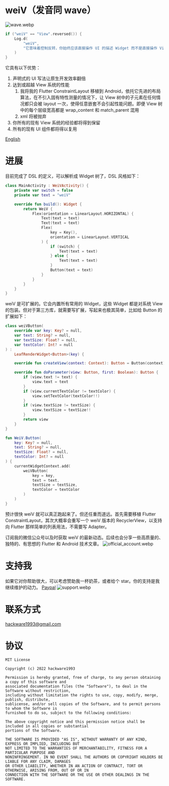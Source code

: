 # weiV（发音同 wave）

![wave.webp](https://github.com/hackware1993/weiV/blob/master/wave.webp?raw=true)

```kotlin
if ("weiV" == "View".reversed()) {
    Log.d(
        "weiV",
        "它意味着控制反转，你始终应该直接操作 UI 的描述 Widget 而不是直接操作 View。"
    )
}
```

它具有以下优势：

1. 声明式的 UI 写法让原生开发效率翻倍
2. 达到或超越 View 系统的性能
    1. 我将我的 Flutter ConstraintLayout 移植到 Android，依托它先进的布局算法，在不引入固有特性测量的情况下，让 View 树中的子元素在任何情况都只会被
       layout 一次，使得任意嵌套不会引起性能问题。即便 View 树中的每个层级宽高都是 wrap_content 和 match_parent 混用
    2. xml 将被抛弃
3. 你所有的现有 View 系统的经验都将得到保留
4. 所有的现有 UI 组件都将得以复用

[English](https://github.com/hackware1993/weiV/blob/master/README.md)

# 进展

目前完成了 DSL 的定义，可以解析成 Widget 树了，DSL 风格如下：

```kotlin
class MainActivity : WeiVActivity() {
    private var switch = false
    private var text = "weiV"

    override fun build(): Widget {
        return WeiV {
            Flex(orientation = LinearLayout.HORIZONTAL) {
                Text(text = text)
                Text(text = text)
                Flex(
                    key = Key(),
                    orientation = LinearLayout.VERTICAL
                ) {
                    if (switch) {
                        Text(text = text)
                    } else {
                        Text(text = text)
                    }
                    Button(text = text)
                }
            }
        }
    }
}
```

weiV 是可扩展的。它会内置所有常用的 Widget，这些 Widget 都是对系统 View 的包装。但对于第三方库，就需要写扩展，写起来也极其简单，比如给 Button 的扩展如下：

```kotlin
class weiVButton(
    override var key: Key? = null,
    var text: String? = null,
    var textSize: Float? = null,
    var textColor: Int? = null
) :
    LeafRenderWidget<Button>(key) {

    override fun createView(context: Context): Button = Button(context)

    override fun doParameter(view: Button, first: Boolean): Button {
        if (view.text != text) {
            view.text = text
        }
        if (view.currentTextColor != textColor) {
            view.setTextColor(textColor!!)
        }
        if (view.textSize != textSize) {
            view.textSize = textSize!!
        }
        return view
    }
}

fun WeiV.Button(
    key: Key? = null,
    text: String? = null,
    textSize: Float? = null,
    textColor: Int? = null
) {
    currentWidgetContext.add(
        weiVButton(
            key = key,
            text = text,
            textSize = textSize,
            textColor = textColor
        )
    )
}
```

预计很快 weiV 就可以真正跑起来了。但还任重而道远。首先需要移植 Flutter ConstraintLayout，其次大概率会重写一个 weiV 版本的 RecyclerView，以支持向
Flutter 那样简单的列表用法，不需要写 Adapter。

订阅我的微信公众号以及时获取 weiV 的最新动态。后续也会分享一些高质量的、独特的、有思想的 Flutter 和 Android 技术文章。
![official_account.webp](https://github.com/hackware1993/weiV/blob/master/official_account.webp?raw=true)

# 支持我

如果它对你帮助很大，可以考虑赞助我一杯奶茶，或者给个 star。你的支持是我继续维护的动力。
[Paypal](https://www.paypal.com/paypalme/hackware1993)
![support.webp](https://github.com/hackware1993/weiV/blob/master/support.webp?raw=true)

# 联系方式

hackware1993@gmail.com

# 协议

```
MIT License

Copyright (c) 2022 hackware1993

Permission is hereby granted, free of charge, to any person obtaining a copy of this software and
associated documentation files (the "Software"), to deal in the Software without restriction,
including without limitation the rights to use, copy, modify, merge, publish, distribute,
sublicense, and/or sell copies of the Software, and to permit persons to whom the Software is
furnished to do so, subject to the following conditions:

The above copyright notice and this permission notice shall be included in all copies or substantial
portions of the Software.

THE SOFTWARE IS PROVIDED "AS IS", WITHOUT WARRANTY OF ANY KIND, EXPRESS OR IMPLIED, INCLUDING BUT
NOT LIMITED TO THE WARRANTIES OF MERCHANTABILITY, FITNESS FOR A PARTICULAR PURPOSE AND
NONINFRINGEMENT. IN NO EVENT SHALL THE AUTHORS OR COPYRIGHT HOLDERS BE LIABLE FOR ANY CLAIM, DAMAGES
OR OTHER LIABILITY, WHETHER IN AN ACTION OF CONTRACT, TORT OR OTHERWISE, ARISING FROM, OUT OF OR IN
CONNECTION WITH THE SOFTWARE OR THE USE OR OTHER DEALINGS IN THE SOFTWARE.
```
